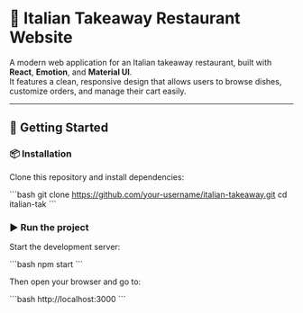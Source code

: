 # 🍝 Italian Takeaway Restaurant Website

A modern web application for an Italian takeaway restaurant, built with **React**, **Emotion**, and **Material UI**.  
It features a clean, responsive design that allows users to browse dishes, customize orders, and manage their cart easily.

---

## 🚀 Getting Started

### 📦 Installation

Clone this repository and install dependencies:

\`\`\`bash
git clone https://github.com/your-username/italian-takeaway.git
cd italian-tak
\`\`\`

### ▶️ Run the project

Start the development server:

\`\`\`bash
npm start
\`\`\`

Then open your browser and go to:

\`\`\`bash
http://localhost:3000
\`\`\`

